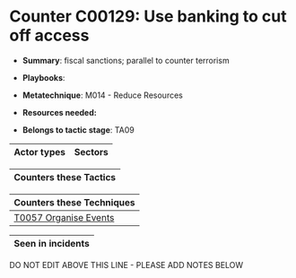 # Counter C00129: Use banking to cut off access

* **Summary**: fiscal sanctions; parallel to counter terrorism

* **Playbooks**: 

* **Metatechnique**: M014 - Reduce Resources

* **Resources needed:** 

* **Belongs to tactic stage**: TA09


| Actor types | Sectors |
| ----------- | ------- |



| Counters these Tactics |
| ---------------------- |



| Counters these Techniques |
| ------------------------- |
| [T0057 Organise Events](../../generated_pages/techniques/T0057.md) |



| Seen in incidents |
| ----------------- |


DO NOT EDIT ABOVE THIS LINE - PLEASE ADD NOTES BELOW